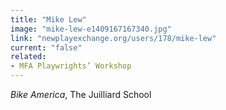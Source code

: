 ```yaml
---
title: "Mike Lew"
image: "mike-lew-e1409167167340.jpg"
link: "newplayexchange.org/users/178/mike-lew"
current: "false"
related:
- MFA Playwrights’ Workshop
---
```


*Bike America*, The Juilliard School

